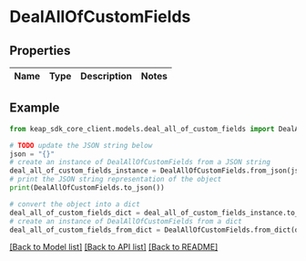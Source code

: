 # DealAllOfCustomFields


## Properties

Name | Type | Description | Notes
------------ | ------------- | ------------- | -------------

## Example

```python
from keap_sdk_core_client.models.deal_all_of_custom_fields import DealAllOfCustomFields

# TODO update the JSON string below
json = "{}"
# create an instance of DealAllOfCustomFields from a JSON string
deal_all_of_custom_fields_instance = DealAllOfCustomFields.from_json(json)
# print the JSON string representation of the object
print(DealAllOfCustomFields.to_json())

# convert the object into a dict
deal_all_of_custom_fields_dict = deal_all_of_custom_fields_instance.to_dict()
# create an instance of DealAllOfCustomFields from a dict
deal_all_of_custom_fields_from_dict = DealAllOfCustomFields.from_dict(deal_all_of_custom_fields_dict)
```
[[Back to Model list]](../README.md#documentation-for-models) [[Back to API list]](../README.md#documentation-for-api-endpoints) [[Back to README]](../README.md)


